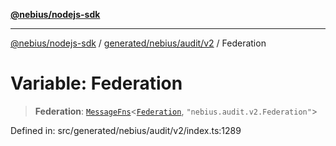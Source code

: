 [**@nebius/nodejs-sdk**](../../../../../README.md)

***

[@nebius/nodejs-sdk](../../../../../README.md) / [generated/nebius/audit/v2](../README.md) / Federation

# Variable: Federation

> **Federation**: [`MessageFns`](../../../../../runtime/protos/core/interfaces/MessageFns.md)\<[`Federation`](../interfaces/Federation.md), `"nebius.audit.v2.Federation"`\>

Defined in: src/generated/nebius/audit/v2/index.ts:1289
